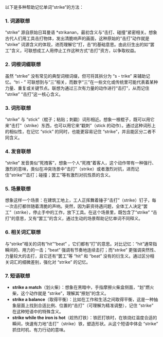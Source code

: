以下是多种帮助记忆单词“strike”的方法：

### 1. 词源联想
“strike” 源自原始日耳曼语 *strikanan，最初含义与“击打、碰撞”紧密相关。想象古代人们用工具击打物体，发出清脆响声的画面，这种原始的“击打”动作就是 “strike” 词源含义的体现，进而理解它“打，击”的基础意思。由此衍生出的如“罢工”含义，可联想成工人用停止工作这种方式“击打”资方，以争取权益。

### 2. 词根词缀联想
虽然 “strike” 没有常见的典型词根词缀，但可将其拆分为 “s - trike” 来辅助记忆。“tri - ” 可联想到与“三”相关，而数字“三”在一些文化或传统里可能代表着某种力量、重复或关键节点。联想为通过三次有力量的动作进行“击打”，从而记住 “strike” “击打”这一核心含义。

### 3. 词形联想
“strike” 与 “stick”（棍子；粘贴；刺戳）词形相近。想象一根棍子，既可以用它来“击打”（strike）东西，也可以用它来“戳刺”（stick 的动作）。通过这种词形上的相似性，在记忆 “stick” 的同时，也能更容易记住 “strike”，并且能区分二者不同含义。

### 4. 发音联想
“strike” 发音类似“死拽客”，想象一个人“死拽”着客人，这个动作带有一种强行、激烈的意味，类似在冲突场景中“击打”（strike）或者激烈对抗，进而记住“strike”“击打；碰撞；罢工”等有激烈对抗性质的含义。

### 5. 场景联想
想象这样一个场景：在建筑工地上，工人正挥舞着锤子“击打”（strike）钉子，每一次击打都伴随着清脆的声响。突然，因为薪资待遇问题，全体工人决定“罢工”（strike），停止手中的工作，放下工具。在这个场景里，既包含了“strike” “击打”的意思，又有“罢工”的含义，通过生动的场景帮助记忆单词不同释义。

### 6. 相关词汇联想
与“strike”相关的词有“hit”“beat” ，它们都有“打”的意思。对比记忆：“hit”通常指瞬间的、用力的一击；“beat” 强调有节奏地连续击打；而“strike” 更强调突然性、力量较大的击打，且它还有“罢工”等 “hit” 和 “beat” 没有的衍生义。通过区分相关词汇的细微差别，强化对 “strike” 的记忆。

### 7. 短语联想
 - **strike a match**（划火柴）：想象在黑暗中，手指摩擦火柴盒侧面，“划”燃火柴，这个动作就是 “strike”，理解其“擦划”的含义。
 - **strike a balance**（取得平衡）：比如在工作和生活之间取得平衡，这是一种抽象层面上找到合适比例、位置的“击打”（可理解为精准调整），记住 “strike” 在这种短语中的特殊含义。
 - **strike while the iron is hot**（趁热打铁）：铁匠打铁时，在铁烧红温度合适的瞬间，快速有力地“击打”（strike）铁，塑造形状。从这个短语中体会 “strike” 抓住时机、有力行动的意味。 